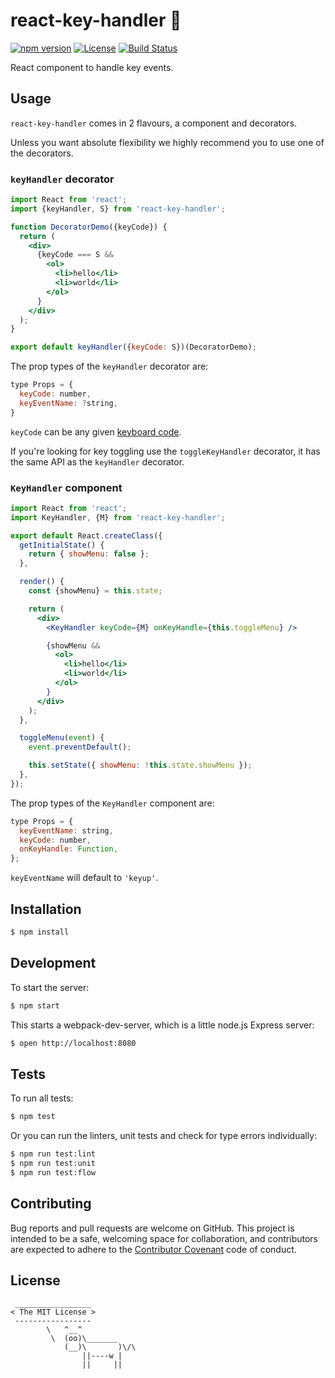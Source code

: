 # react-key-handler 🔑

[![npm version](https://img.shields.io/npm/v/react-key-handler.svg)](https://www.npmjs.com/package/react-key-handler) [![License](https://img.shields.io/npm/l/react-key-handler.svg)](https://www.npmjs.com/package/react-key-handler) [![Build Status](https://travis-ci.org/producthunt/react-key-handler.svg)](https://travis-ci.org/producthunt/react-key-handler)

React component to handle key events.

## Usage

`react-key-handler` comes in 2 flavours, a component and decorators.

Unless you want absolute flexibility we highly recommend you to use one of the decorators.

### `keyHandler` decorator

```jsx
import React from 'react';
import {keyHandler, S} from 'react-key-handler';

function DecoratorDemo({keyCode}) {
  return (
    <div>
      {keyCode === S &&
        <ol>
          <li>hello</li>
          <li>world</li>
        </ol>
      }
    </div>
  );
}

export default keyHandler({keyCode: S})(DecoratorDemo);
```

The prop types of the `keyHandler` decorator are:

```js
type Props = {
  keyCode: number,
  keyEventName: ?string,
}
```

`keyCode` can be any given [keyboard code](https://developer.mozilla.org/en-US/docs/Web/API/KeyboardEvent/keyCode).

If you're looking for key toggling use the `toggleKeyHandler` decorator, it has
the same API as the `keyHandler` decorator.

### `KeyHandler` component

```jsx
import React from 'react';
import KeyHandler, {M} from 'react-key-handler';

export default React.createClass({
  getInitialState() {
    return { showMenu: false };
  },

  render() {
    const {showMenu} = this.state;

    return (
      <div>
        <KeyHandler keyCode={M} onKeyHandle={this.toggleMenu} />

        {showMenu &&
          <ol>
            <li>hello</li>
            <li>world</li>
          </ol>
        }
      </div>
    );
  },

  toggleMenu(event) {
    event.preventDefault();

    this.setState({ showMenu: !this.state.showMenu });
  },
});
```

The prop types of the `KeyHandler` component are:

```js
type Props = {
  keyEventName: string,
  keyCode: number,
  onKeyHandle: Function,
};
```

`keyEventName` will default to `'keyup'`.

## Installation

```sh
$ npm install
```

## Development

To start the server:

```sh
$ npm start
```

This starts a webpack-dev-server, which is a little node.js Express server:

```sh
$ open http://localhost:8080
```

## Tests

To run all tests:

```sh
$ npm test
```

Or you can run the linters, unit tests and check for type errors individually:

```sh
$ npm run test:lint
$ npm run test:unit
$ npm run test:flow
```

## Contributing

Bug reports and pull requests are welcome on GitHub. This project is intended to be a
safe, welcoming space for collaboration, and contributors are expected to adhere
to the [Contributor Covenant](http://contributor-covenant.org/) code of conduct.

## License

```
 _________________
< The MIT License >
 -----------------
        \   ^__^
         \  (oo)\_______
            (__)\       )\/\
                ||----w |
                ||     ||
```
